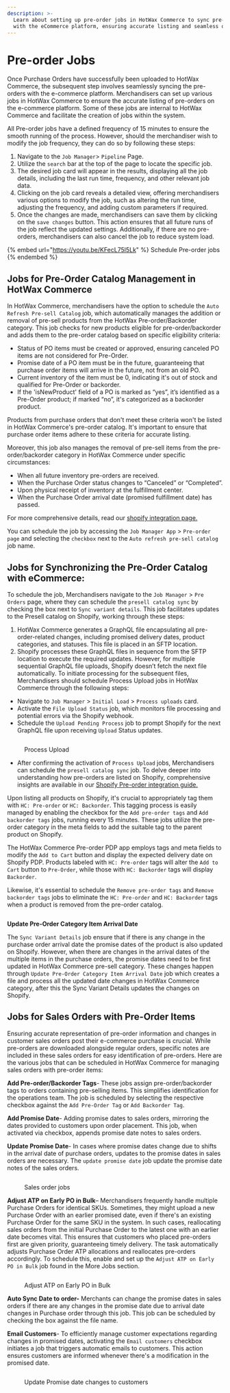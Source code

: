 ```yaml
---
description: >-
  Learn about setting up pre-order jobs in HotWax Commerce to sync pre-orders
  with the eCommerce platform, ensuring accurate listing and seamless operations
---
```


# Pre-order Jobs

Once Purchase Orders have successfully been uploaded to HotWax Commerce, the subsequent step involves seamlessly syncing the pre-orders with the e-commerce platform. Merchandisers can set up various jobs in HotWax Commerce to ensure the accurate listing of pre-orders on the e-commerce platform. Some of these jobs are internal to HotWax Commerce and facilitate the creation of jobs within the system.

All Pre-order jobs have a defined frequency of 15 minutes to ensure the smooth running of the process. However, should the merchandiser wish to modify the job frequency, they can do so by following these steps:

1. Navigate to the `Job Manager`> `Pipeline` Page.
2. Utilize the `search` bar at the top of the page to locate the specific job.
3. The desired job card will appear in the results, displaying all the job details, including the last run time, frequency, and other relevant job data.
4. Clicking on the job card reveals a detailed view, offering merchandisers various options to modify the job, such as altering the run time, adjusting the frequency, and adding custom parameters if required.
5. Once the changes are made, merchandisers can save them by clicking on the `save changes` button. This action ensures that all future runs of the job reflect the updated settings. Additionally, if there are no pre-orders, merchandisers can also cancel the job to reduce system load.

{% embed url="https://youtu.be/KFecL75l5Lk" %}
Schedule Pre-order jobs
{% endembed %}

## Jobs for Pre-Order Catalog Management in HotWax Commerce

In HotWax Commerce, merchandisers have the option to schedule the `Auto Refresh Pre-sell Catalog` job, which automatically manages the addition or removal of pre-sell products from the HotWax Pre-order/Backorder category. This job checks for new products eligible for pre-order/backorder and adds them to the pre-order catalog based on specific eligibility criteria:

* Status of PO items must be created or approved, ensuring canceled PO items are not considered for Pre-Order.
* Promise date of a PO item must be in the future, guaranteeing that purchase order items will arrive in the future, not from an old PO.
* Current inventory of the item must be 0, indicating it's out of stock and qualified for Pre-Order or backorder.
* If the 'isNewProduct' field of a PO is marked as “yes”, it’s identified as a Pre-Order product; if marked “no”, it's categorized as a backorder product.

Products from purchase orders that don't meet these criteria won't be listed in HotWax Commerce's pre-order catalog. It's important to ensure that purchase order items adhere to these criteria for accurate listing.

Moreover, this job also manages the removal of pre-sell items from the pre-order/backorder category in HotWax Commerce under specific circumstances:

* When all future inventory pre-orders are received.
* When the Purchase Order status changes to “Canceled” or “Completed”.
* Upon physical receipt of inventory at the fulfillment center.
* When the Purchase Order arrival date (promised fulfillment date) has passed.

For more comprehensive details, read our [shopify integration page.](../../learn-shopify/integration/how-are-pre-orderable-and-backorderable-products-listed-or-delisted-on-shopify/presell-catalog-management.md)

You can schedule the job by accessing the `Job Manager App` > `Pre-order page` and selecting the `checkbox` next to the `Auto refresh pre-sell catalog` job name.

## Jobs for Synchronizing the Pre-Order Catalog with eCommerce:

To schedule the job, Merchandisers navigate to the `Job Manager` > `Pre Orders` page, where they can schedule the `presell catalog sync` by checking the box next to `Sync variant details`. This job facilitates updates to the Presell catalog on Shopify, working through these steps:

1. HotWax Commerce generates a GraphQL file encapsulating all pre-order-related changes, including promised delivery dates, product categories, and statuses. This file is placed in an SFTP location.
2. Shopify processes these GraphQL files in sequence from the SFTP location to execute the required updates. However, for multiple sequential GraphQL file uploads, Shopify doesn’t fetch the next file automatically. To initiate processing for the subsequent files, Merchandisers should schedule Process Upload jobs in HotWax Commerce through the following steps:

* Navigate to `Job Manager` > `Initial Load` > `Process uploads` card.
* Activate the `File Upload Status` job, which monitors file processing and potential errors via the Shopify webhook.
* Schedule the `Upload Pending Process` job to prompt Shopify for the next GraphQL file upon receiving `Upload` Status updates.

<figure><img src="../.gitbook/assets/job-manager.hotwax.io_pre-order (5).png" alt=""><figcaption><p>Process Upload</p></figcaption></figure>

* After confirming the activation of `Process Upload` jobs, Merchandisers can schedule the `presell catalog sync` job. To delve deeper into understanding how pre-orders are listed on Shopify, comprehensive insights are available in our [Shopify Pre-order integration guide.](../../learn-shopify/integration/how-are-pre-orderable-and-backorderable-products-listed-or-delisted-on-shopify/presell-catalog-management.md)

Upon listing all products on Shopify, it's crucial to appropriately tag them with `HC: Pre-order` or `HC: Backorder`. This tagging process is easily managed by enabling the checkbox for the `Add pre-order tags` and `Add backorder tags` jobs, running every 15 minutes. These jobs utilize the pre-order category in the meta fields to add the suitable tag to the parent product on Shopify.

The HotWax Commerce Pre-order PDP app employs tags and meta fields to modify the `Add to Cart` button and display the expected delivery date on Shopify PDP. Products labeled with `HC: Pre-order` tags will alter the `Add to Cart` button to `Pre-Order`, while those with `HC: Backorder` tags will display `Backorder`.

Likewise, it's essential to schedule the `Remove pre-order tags` and `Remove backorder tags` jobs to eliminate the `HC: Pre-order` and `HC: Backorder` tags when a product is removed from the pre-order catalog.

<figure><img src="../.gitbook/assets/job-manager.hotwax.io_pre-order (1).png" alt=""><figcaption></figcaption></figure>

**Update Pre-Order Category Item Arrival Date**

The `Sync Variant Details` job ensure that if there is any change in the purchase order arrival date the promise dates of the product is also updated on Shopify. However, when there are changes in the arrival dates of the multiple items in the purchase orders, the promise dates need to be first updated in HotWax Commerce pre-sell category. These changes happen through `Update Pre-Order Category Item Arrival Date` job which creates a file and process all the updated date changes in HotWax Commerce category, after this the Sync Variant Details updates the changes on Shopify.

## Jobs for Sales Orders with Pre-Order Items

Ensuring accurate representation of pre-order information and changes in customer sales orders post their e-commerce purchase is crucial. While pre-orders are downloaded alongside regular orders, specific notes are included in these sales orders for easy identification of pre-orders. Here are the various jobs that can be scheduled in HotWax Commerce for managing sales orders with pre-order items:

**Add Pre-order/Backorder Tags**- These jobs assign pre-order/backorder tags to orders containing pre-selling items. This simplifies identification for the operations team. The job is scheduled by selecting the respective checkbox against the `Add Pre-Order Tag` or `Add Backorder Tag`.

**Add Promise Date**- Adding promise dates to sales orders, mirroring the dates provided to customers upon order placement. This job, when activated via checkbox, appends promise date notes to sales orders.

**Update Promise Date**- In cases where promise dates change due to shifts in the arrival date of purchase orders, updates to the promise dates in sales orders are necessary. The `update promise date` job update the promise date notes of the sales orders.

<figure><img src="../.gitbook/assets/job-manager.hotwax.io_pre-order (2).png" alt=""><figcaption><p>Sales order jobs</p></figcaption></figure>

**Adjust ATP on Early PO in Bulk**– Merchandisers frequently handle multiple Purchase Orders for identical SKUs. Sometimes, they might upload a new Purchase Order with an earlier promised date, even if there's an existing Purchase Order for the same SKU in the system. In such cases, reallocating sales orders from the initial Purchase Order to the latest one with an earlier date becomes vital. This ensures that customers who placed pre-orders first are given priority, guaranteeing timely delivery. The task automatically adjusts Purchase Order ATP allocations and reallocates pre-orders accordingly. To schedule this, enable and set up the `Adjust ATP on Early PO in Bulk` job found in the More Jobs section.

<figure><img src="../.gitbook/assets/job-manager.hotwax.io_pre-order (6).png" alt=""><figcaption><p>Adjust ATP on Early PO in Bulk</p></figcaption></figure>

**Auto Sync Date to order-** Merchants can change the promise dates in sales orders if there are any changes in the promise date due to arrival date changes in Purchase order through this job. This job can be scheduled by checking the box against the file name.

**Email Customers**- To efficiently manage customer expectations regarding changes in promised dates, activating the `Email customers` checkbox initiates a job that triggers automatic emails to customers. This action ensures customers are informed whenever there's a modification in the promised date.

<figure><img src="../.gitbook/assets/job-manager.hotwax.io_pre-order (3).png" alt=""><figcaption><p>Update Promise date changes to customers</p></figcaption></figure>
